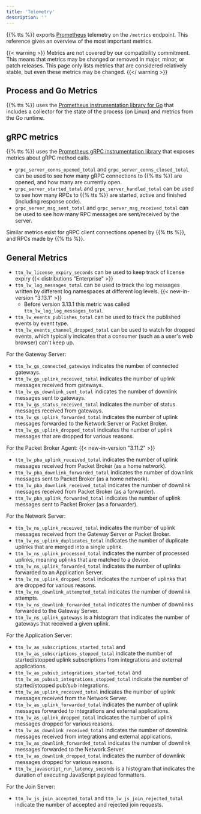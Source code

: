 ```yaml
---
title: 'Telemetry'
description: ''
---
```


{{% tts %}} exports [Prometheus](https://prometheus.io/) telemetry on the `/metrics` endpoint. This reference gives an overview of the most important metrics.

<!--more-->

{{< warning >}} Metrics are not covered by our compatibility commitment. This means that metrics may be changed or removed in major, minor, or patch releases. This page only lists metrics that are considered relatively stable, but even these metrics may be changed. {{</ warning >}}

## Process and Go Metrics

{{% tts %}} uses the [Prometheus instrumentation library for Go](https://github.com/prometheus/client_golang/) that includes a collector for the state of the process (on Linux) and metrics from the Go runtime.

## gRPC metrics

{{% tts %}} uses the [Prometheus gRPC instrumentation library](https://github.com/grpc-ecosystem/go-grpc-prometheus) that exposes metrics about gRPC method calls.

- `grpc_server_conns_opened_total` and `grpc_server_conns_closed_total` can be used to see how many gRPC connections to {{% tts %}} are opened, and how many are currently open.
- `grpc_server_started_total` and `grpc_server_handled_total` can be used to see how many RPCs to {{% tts %}} are started, active and finished (including response code).
- `grpc_server_msg_sent_total` and `grpc_server_msg_received_total` can be used to see how many RPC messages are sent/received by the server.

Similar metrics exist for gRPC client connections opened by {{% tts %}}, and RPCs made by {{% tts %}}.

## General Metrics

- `ttn_lw_license_expiry_seconds` can be used to keep track of license expiry {{< distributions "Enterprise" >}}
- `ttn_lw_log_messages_total` can be used to track the log messages written by different log namespaces at different log levels. {{< new-in-version "3.13.1" >}}
  - Before version 3.13.1 this metric was called `ttn_lw_log_log_messages_total`.
- `ttn_lw_events_publishes_total` can be used to track the published events by event type.
- `ttn_lw_events_channel_dropped_total` can be used to watch for dropped events, which typically indicates that a consumer (such as a user's web browser) can't keep up.

For the Gateway Server:

- `ttn_lw_gs_connected_gateways` indicates the number of connected gateways.
- `ttn_lw_gs_uplink_received_total` indicates the number of uplink messages received from gateways.
- `ttn_lw_gs_downlink_sent_total` indicates the number of downlink messages sent to gateways.
- `ttn_lw_gs_status_received_total` indicates the number of status messages received from gateways.
- `ttn_lw_gs_uplink_forwarded_total` indicates the number of uplink messages forwarded to the Network Server or Packet Broker.
- `ttn_lw_gs_uplink_dropped_total` indicates the number of uplink messages that are dropped for various reasons.

For the Packet Broker Agent: {{< new-in-version "3.11.2" >}}

- `ttn_lw_pba_uplink_received_total` indicates the number of uplink messages received from Packet Broker (as a home network).
- `ttn_lw_pba_downlink_forwarded_total` indicates the number of downlink messages sent to Packet Broker (as a home network).
- `ttn_lw_pba_downlink_received_total` indicates the number of downlink messages received from Packet Broker (as a forwarder).
- `ttn_lw_pba_uplink_forwarded_total` indicates the number of uplink messages sent to Packet Broker (as a forwarder).

For the Network Server:

- `ttn_lw_ns_uplink_received_total` indicates the number of uplink messages received from the Gateway Server or Packet Broker.
- `ttn_lw_ns_uplink_duplicates_total` indicates the number of duplicate uplinks that are merged into a single uplink.
- `ttn_lw_ns_uplink_processed_total` indicates the number of processed uplinks, meaning uplinks that are matched to a device.
- `ttn_lw_ns_uplink_forwarded_total` indicates the number of uplinks forwarded to an Application Server.
- `ttn_lw_ns_uplink_dropped_total` indicates the number of uplinks that are dropped for various reasons.
- `ttn_lw_ns_downlink_attempted_total` indicates the number of downlink attempts.
- `ttn_lw_ns_downlink_forwarded_total` indicates the number of downlinks forwarded to the Gateway Server.
- `ttn_lw_ns_uplink_gateways` is a histogram that indicates the number of gateways that received a given uplink.

For the Application Server:

- `ttn_lw_as_subscriptions_started_total` and `ttn_lw_as_subscriptions_stopped_total` indicate the number of started/stopped uplink subscriptions from integrations and external applications.
- `ttn_lw_as_pubsub_integrations_started_total` and `ttn_lw_as_pubsub_integrations_stopped_total` indicate the number of started/stopped pub/sub integrations.
- `ttn_lw_as_uplink_received_total` indicates the number of uplink messages received from the Network Server.
- `ttn_lw_as_uplink_forwarded_total` indicates the number of uplink messages forwarded to integrations and external applications.
- `ttn_lw_as_uplink_dropped_total` indicates the number of uplink messages dropped for various reasons.
- `ttn_lw_as_downlink_received_total` indicates the number of downlink messages received from integrations and external applications.
- `ttn_lw_as_downlink_forwarded_total` indicates the number of downlink messages forwarded to the Network Server.
- `ttn_lw_as_downlink_dropped_total` indicates the number of downlink messages dropped for various reasons.
- `ttn_lw_javascript_run_latency_seconds` is a histogram that indicates the duration of executing JavaScript payload formatters.

For the Join Server:

- `ttn_lw_js_join_accepted_total` and `ttn_lw_js_join_rejected_total` indicate the number of accepted and rejected join requests.
